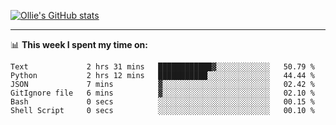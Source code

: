 <!--
**icedpanda/icedpanda** is a ✨ _special_ ✨ repository because its `README.md` (this file) appears on your GitHub profile.

Here are some ideas to get you started:

- 🔭 I’m currently working on ...
- 🌱 I’m currently learning ...
- 👯 I’m looking to collaborate on ...
- 🤔 I’m looking for help with ...
- 💬 Ask me about ...
- 📫 How to reach me: ...
- 😄 Pronouns: ...
- ⚡ Fun fact: ...
-->
[![Ollie's GitHub stats](https://github-readme-stats.vercel.app/api?username=icedpanda&count_private=true&show_icons=true&hide=prs)](https://github.com/icedpanda)

---
📊 **This week I spent my time on:**
<!--START_SECTION:waka-->

```text
Text             2 hrs 31 mins   ████████████▓░░░░░░░░░░░░   50.79 %
Python           2 hrs 12 mins   ███████████░░░░░░░░░░░░░░   44.44 %
JSON             7 mins          ▓░░░░░░░░░░░░░░░░░░░░░░░░   02.42 %
GitIgnore file   6 mins          ▓░░░░░░░░░░░░░░░░░░░░░░░░   02.10 %
Bash             0 secs          ░░░░░░░░░░░░░░░░░░░░░░░░░   00.15 %
Shell Script     0 secs          ░░░░░░░░░░░░░░░░░░░░░░░░░   00.10 %
```

<!--END_SECTION:waka-->
